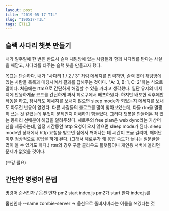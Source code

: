```yaml
---
layout: post
title: "2019-05-17-TIL"
slug: "190517-TIL"
tags: [TIL]
---
```

## 슬랙 사다리 챗봇 만들기
내가 일주일에 한 번은 반드시 슬랙 채팅방에 있는 사람들과 함께 사다리를 탄다는 사실을 깨닫고, 사다리를 타주는 슬랙 봇을 만들고자 했다. 

목표는 단순하다. 내가 "사다리 1 / 2 / 3" 처럼 메세지를 입력하면, 슬랙 봇이 채팅방에 있는 사람들 목록과 매칭시켜서 결과를 답해주는 것이다. "A: 3, B: 1, C: 2"하는 식으로 말이다. 
처음에는 rtm으로 간단하게 해결할 수 있을 거라고 생각했다. 일단 유저의 메세지에 반응하게끔 코드를 간단하게 짜서 헤로쿠에서 배포하였다. 하지만 배포한 직후에만 작동을 하고, 잠시라도 메세지를 보내지 않으면 sleep mode가 되었는지 메세지를 보내도 아무런 반응이 없었다. 다른 사람들의 블로그를 많이 찾아보았는데, 다들 rtm을 멀쩡히 쓰는 것 같았는데 무엇이 문제인지 이해하기 힘들었다. 그러다 챗봇을 만들어본 적 있는 동아리 선배분이 해답을 알려주셨다. 헤로쿠의 free plan은 web dyno라는 가상머신을 제공하는데, 일정 시간동안 http 요청이 오지 않으면 sleep mode가 된다. sleep mode인 상태에서 http 요청을 받으면 잠에서 깨어나는 데 시간이 조금 걸리며, 깨어난 이후 정상적으로 응답을 하게 된다. (그래서 헤로쿠가 왜 응답 속도가 늦냐는 질문글을 많이 볼 수 있기도 하다.) rtm의 경우 
구글 클라우드 플랫폼이나 개인용 서버에 올리면 문제가 없었을 것이다. 

(보강 필요)

## 간단한 명령어 문법 
명령어 순서인자 / 옵션 인자
pm2 start index.js 
pm2가 start 한다 index.js를  

옵션인자 --name zombie-server -> 옵션으로 좀비서버라는 이름을 쓰겠다는 것 



